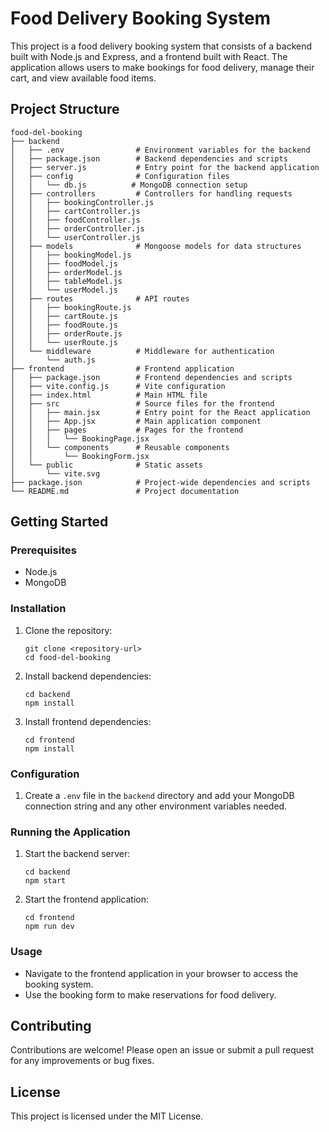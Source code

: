 # Food Delivery Booking System

This project is a food delivery booking system that consists of a backend built with Node.js and Express, and a frontend built with React. The application allows users to make bookings for food delivery, manage their cart, and view available food items.

## Project Structure

```
food-del-booking
├── backend
│   ├── .env                # Environment variables for the backend
│   ├── package.json        # Backend dependencies and scripts
│   ├── server.js           # Entry point for the backend application
│   ├── config              # Configuration files
│   │   └── db.js          # MongoDB connection setup
│   ├── controllers         # Controllers for handling requests
│   │   ├── bookingController.js
│   │   ├── cartController.js
│   │   ├── foodController.js
│   │   ├── orderController.js
│   │   └── userController.js
│   ├── models              # Mongoose models for data structures
│   │   ├── bookingModel.js
│   │   ├── foodModel.js
│   │   ├── orderModel.js
│   │   ├── tableModel.js
│   │   └── userModel.js
│   ├── routes              # API routes
│   │   ├── bookingRoute.js
│   │   ├── cartRoute.js
│   │   ├── foodRoute.js
│   │   ├── orderRoute.js
│   │   └── userRoute.js
│   └── middleware          # Middleware for authentication
│       └── auth.js
├── frontend                # Frontend application
│   ├── package.json        # Frontend dependencies and scripts
│   ├── vite.config.js      # Vite configuration
│   ├── index.html          # Main HTML file
│   ├── src                 # Source files for the frontend
│   │   ├── main.jsx        # Entry point for the React application
│   │   ├── App.jsx         # Main application component
│   │   ├── pages           # Pages for the frontend
│   │   │   └── BookingPage.jsx
│   │   └── components      # Reusable components
│   │       └── BookingForm.jsx
│   └── public              # Static assets
│       └── vite.svg
├── package.json            # Project-wide dependencies and scripts
└── README.md               # Project documentation
```

## Getting Started

### Prerequisites

- Node.js
- MongoDB

### Installation

1. Clone the repository:
   ```
   git clone <repository-url>
   cd food-del-booking
   ```

2. Install backend dependencies:
   ```
   cd backend
   npm install
   ```

3. Install frontend dependencies:
   ```
   cd frontend
   npm install
   ```

### Configuration

1. Create a `.env` file in the `backend` directory and add your MongoDB connection string and any other environment variables needed.

### Running the Application

1. Start the backend server:
   ```
   cd backend
   npm start
   ```

2. Start the frontend application:
   ```
   cd frontend
   npm run dev
   ```

### Usage

- Navigate to the frontend application in your browser to access the booking system.
- Use the booking form to make reservations for food delivery.

## Contributing

Contributions are welcome! Please open an issue or submit a pull request for any improvements or bug fixes.

## License

This project is licensed under the MIT License.